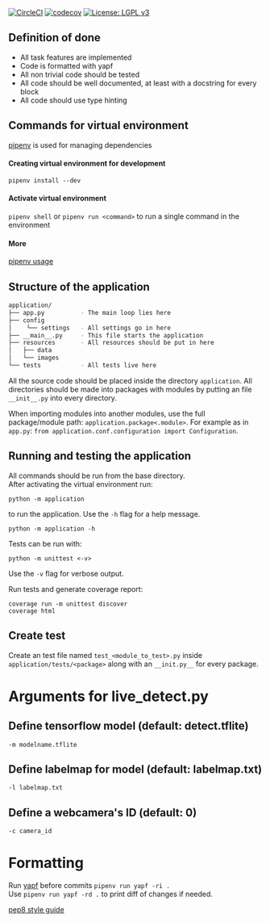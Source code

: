 [![CircleCI](https://circleci.com/gh/kordaniel/Ohtuprojekti-kesa2020.svg?style=svg)](https://circleci.com/gh/kordaniel/Ohtuprojekti-kesa2020) [![codecov](https://codecov.io/gh/kordaniel/Ohtuprojekti-kesa2020/branch/master/graph/badge.svg)](https://codecov.io/gh/kordaniel/Ohtuprojekti-kesa2020) [![License: LGPL v3](https://img.shields.io/badge/License-LGPL%20v3-blue.svg)](https://www.gnu.org/licenses/lgpl-3.0)

## Definition of done
  * All task features are implemented
  * Code is formatted with yapf
  * All non trivial code should be tested
  * All code should be well documented, at least with a docstring for every block
  * All code should use type hinting

## Commands for virtual environment
[pipenv](https://github.com/pypa/pipenv) is used for managing dependencies

#### Creating virtual environment for development
`pipenv install --dev`

#### Activate virtual environment
`pipenv shell`
or `pipenv run <command>` to run a single command in the environment
#### More
[pipenv usage](https://github.com/pypa/pipenv#-usage)

## Structure of the application
```bash
application/
├── app.py          - The main loop lies here
├── config
│    └── settings   - All settings go in here
├── __main__.py     - This file starts the application
├── resources       - All resources should be put in here
│   ├── data
│   └── images
└── tests           - All tests live here
```

All the source code should be placed inside the directory `application`. All directories should be made into packages with modules by putting an file `__init__.py` into every directory.  

When importing modules into another modules, use the full package/module path: `application.package<.module>`. For example as in `app.py`: `from application.conf.configuration import Configuration`.

## Running and testing the application
All commands should be run from the base directory.  
After activating the virtual environment run:  

```console
python -m application
```
to run the application. Use the `-h` flag for a help message.
```console
python -m application -h
```

Tests can be run with:  
```
python -m unittest <-v>
```
Use the `-v` flag for verbose output.

Run tests and generate coverage report:
```console
coverage run -m unittest discover
coverage html
```

## Create test

Create an test file named `test_<module_to_test>.py` inside `application/tests/<package>` along with an `__init.py__` for every package.

# Arguments for live_detect.py

## Define tensorflow model (default: detect.tflite)

`-m modelname.tflite`

## Define labelmap for model (default: labelmap.txt)

`-l labelmap.txt`

## Define a webcamera's ID (default: 0)
`-c camera_id`


# Formatting

Run [yapf](https://github.com/google/yapf/) before commits `pipenv run yapf -ri .`  
Use `pipenv run yapf -rd .` to print diff of changes if needed.

[pep8 style guide](https://www.python.org/dev/peps/pep-0008/)

